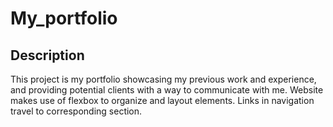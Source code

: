 # My_portfolio

## Description

This project is my portfolio showcasing my previous work and experience, and providing potential clients with a way to communicate with me. Website makes use of flexbox to organize and layout elements. Links in navigation travel to corresponding section.

